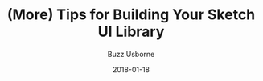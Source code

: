 ---
date: 2018-01-18
title: (More) Tips for Building Your Sketch UI Library
author: Buzz Usborne
link: https://medium.com/help-scout/more-tips-for-building-your-sketch-ui-library-975a44416f59
description: For those of you deep in the trenches, I wanted to share a couple of things that have made my life immeasurably easier when creating and maintaining our shared components with Sketch.
tags:
- sketch

# ================================
# ARTICLE TAGS AVAILABLE
# ================================
# - animation
# - code
# - contribution
# - design-tokens
# - figma
# - leadership
# - patterns
# - process
# - sketch
# ================================
---